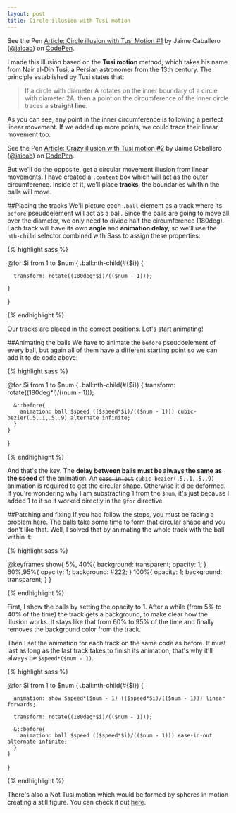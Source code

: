 ```yaml
---
layout: post
title: Circle illusion with Tusi motion
---
```


<p data-height="500" data-theme-id="7008" data-slug-hash="EKfCw" data-default-tab="result" class='codepen'>See the Pen <a href='http://codepen.io/jaicab/pen/EKfCw/'>Article: Circle illusion with Tusi Motion #1</a> by Jaime Caballero (<a href='http://codepen.io/jaicab'>@jaicab</a>) on <a href='http://codepen.io'>CodePen</a>.</p>
<script async src="//codepen.io/assets/embed/ei.js"></script>

I made this illusion based on the **Tusi motion** method, which takes his name from Nair al-Din Tusi, a Persian astronomer from the 13th century. The principle established by Tusi states that: 

> If a circle with diameter A rotates on the inner boundary of a circle with diameter 2A, then a point on the circumference of the inner circle traces a **straight line**.

As you can see, any point in the inner circumference is following a perfect linear movement. If we added up more points, we could trace their linear movement too.

<p data-height="350" data-theme-id="7008" data-slug-hash="zHtxb" data-default-tab="result" class='codepen'>See the Pen <a href='http://codepen.io/jaicab/pen/zHtxb/'>Article: Crazy illusion with Tusi motion #2</a> by Jaime Caballero (<a href='http://codepen.io/jaicab'>@jaicab</a>) on <a href='http://codepen.io'>CodePen</a>.</p>
<script async src="//codepen.io/assets/embed/ei.js"></script>

But we'll do the opposite, get a circular movement illusion from linear movements. I have created a `.content` box which will act as the outer circumference. Inside of it, we'll place **tracks**, the boundaries whithin the balls will move.

##Placing the tracks
We'll picture each `.ball` element as a track where its `before` pseudoelement will act as a ball. Since the balls are going to move all over the diameter, we only need to divide half the circumference (180deg). Each track will have its own **angle** and **animation delay**, so we'll use the `nth-child` selector combined with Sass to assign these properties:


{% highlight sass %}

@for $i from 1 to $num {
    .ball:nth-child(#{$i}) {
       
      transform: rotate((180deg*$i)/(($num - 1)));

    }
}

{% endhighlight %}


Our tracks are placed in the correct positions. Let's start animating! 

##Animating the balls 
We have to animate the `before` pseudoelement of every ball, but again all of them have a different starting point so we can add it to de code above:


{% highlight sass %}

@for $i from 1 to $num {
    .ball:nth-child(#{$i}) {
      transform: rotate((180deg*$i)/(($num - 1)));

	  &::before{
      	animation: ball $speed (($speed*$i)/(($num - 1))) cubic-bezier(.5,.1,.5,.9) alternate infinite;
      }
    }
}

{% endhighlight %}


And that's the key. The **delay between balls must be always the same as the speed** of the animation. An ~~`ease-in-out`~~ `cubic-bezier(.5,.1,.5,.9)` animation is required to get the circular shape. Otherwise it'd be deformed. If you're wondering why I am substracting 1 from the `$num`, it's just because I added 1 to it so it worked directly in the `@for` directive.

##Patching and fixing
If you had follow the steps, you must be facing a problem here. The balls take some time to form that circular shape and you don't like that. Well, I solved that by animating the whole track with the ball within it:


{% highlight sass %}

@keyframes show{
  5%, 40%{
    background: transparent;
    opacity: 1;
  }
  60%,95%{
    opacity: 1;
    background: #222;
  }
  100%{
    opacity: 1;
    background: transparent;
  }
}

{% endhighlight %}


First, I show the balls by setting the opacity to 1. After a while (from 5% to 40% of the time) the track gets a background, to make clear how the illusion works. It stays like that from 60% to 95% of the time and finally removes the background color from the track.

Then I set the animation for each track on the same code as before. It must last as long as the last track takes to finish its animation, that's why it'll always be `$speed*($num - 1)`.

{% highlight sass %}

@for $i from 1 to $num {
    .ball:nth-child(#{$i}) {
      
      animation: show $speed*($num - 1) (($speed*$i)/(($num - 1))) linear forwards;
      
      transform: rotate((180deg*$i)/(($num - 1)));
      
      &::before{
        animation: ball $speed (($speed*$i)/(($num - 1))) ease-in-out alternate infinite;
      }
    }
}

{% endhighlight %}



There's also a Not Tusi motion which would be formed by spheres in motion creating a still figure. You can check it out [here](http://illusionoftheyear.com/cat/author/alex-rose-henig/).
